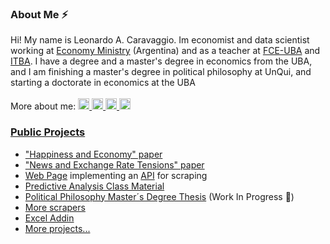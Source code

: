 ### About Me ⚡
Hi! My name is Leonardo A. Caravaggio. Im economist and data scientist working at [Economy Ministry](https://www.argentina.gob.ar/economia) (Argentina) and as a teacher at [FCE-UBA](https://www.economicas.uba.ar/) and [ITBA](https://www.itba.edu.ar/). I have a degree and a master's degree in economics from the UBA, and I am finishing a master's degree in political philosophy at UnQui, and starting a doctorate in economics at the UBA<br />
<br />
More about me: 
<a href="https://lcaravaggio.github.io/"><img border="0" title="WebSite" src="https://www.freepnglogos.com/uploads/logo-website-png/logo-website-website-logo-png-transparent-background-background-15.png" width="18" height="18">
<a href="https://www.linkedin.com/in/leocaravaggio/"><img border="0" title="LinkedIn" src="https://upload.wikimedia.org/wikipedia/commons/thumb/c/ca/LinkedIn_logo_initials.png/800px-LinkedIn_logo_initials.png" width="18" height="18">
<a href="https://twitter.com/leocaravaggio"><img border="0" title="Twitter" src="https://upload.wikimedia.org/wikipedia/commons/thumb/4/4f/Twitter-logo.svg/1200px-Twitter-logo.svg.png" width="18" height="18">
<a href="https://uba.academia.edu/LeonardoCaravaggio"><img border="0" title="Academia.edu" src="https://cdn-icons-png.flaticon.com/512/2111/2111304.png" width="18" height="18">

### Public Projects
* ["Happiness and Economy" paper](https://github.com/LCaravaggio/FelicidadyEconomia)
* ["News and Exchange Rate Tensions" paper](https://github.com/LCaravaggio/Noticias_y_Tensiones_Cambiarias)
* [Web Page](https://github.com/LCaravaggio/Scrapers_Web) implementing an [API](https://github.com/LCaravaggio/Scrapers_API) for scraping
* [Predictive Analysis Class Material](https://github.com/LCaravaggio/AnalisisPredictivo)
* [Political Philosophy Master´s Degree Thesis](https://github.com/LCaravaggio/SobreFelicidad) (Work In Progress 🔭)
* [More scrapers](https://github.com/LCaravaggio/scrapers)
* [Excel Addin](https://github.com/LCaravaggio/LAC)
* [More projects...](https://github.com/LCaravaggio?tab=repositories)


<!--
- 🔭 I’m currently working on ...
- 🌱 I’m currently learning ...
- 👯 I’m looking to collaborate on ...
- 🤔 I’m looking for help with ...
- 💬 Ask me about ...
- 📫 How to reach me: ...
- 😄 Pronouns: ...
- ⚡ Fun fact: ...
-->
